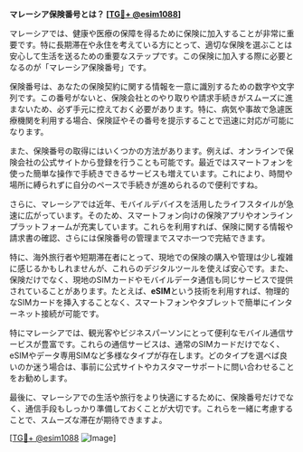 **マレーシア保険番号とは？ [[TG💪+ @esim1088](https://t.me/s/esim1088)]**

マレーシアでは、健康や医療の保障を得るために保険に加入することが非常に重要です。特に長期滞在や永住を考えている方にとって、適切な保険を選ぶことは安心して生活を送るための重要なステップです。この保険に加入する際に必要となるのが「マレーシア保険番号」です。

保険番号は、あなたの保険契約に関する情報を一意に識別するための数字や文字列です。この番号がないと、保険会社とのやり取りや請求手続きがスムーズに進まないため、必ず手元に控えておく必要があります。特に、病気や事故で急遽医療機関を利用する場合、保険証やその番号を提示することで迅速に対応が可能になります。

また、保険番号の取得にはいくつかの方法があります。例えば、オンラインで保険会社の公式サイトから登録を行うことも可能です。最近ではスマートフォンを使った簡単な操作で手続きできるサービスも増えています。これにより、時間や場所に縛られずに自分のペースで手続きが進められるので便利ですね。

さらに、マレーシアでは近年、モバイルデバイスを活用したライフスタイルが急速に広がっています。そのため、スマートフォン向けの保険アプリやオンラインプラットフォームが充実しています。これらを利用すれば、保険に関する情報や請求書の確認、さらには保険番号の管理までスマホ一つで完結できます。

特に、海外旅行者や短期滞在者にとって、現地での保険の購入や管理は少し複雑に感じるかもしれませんが、これらのデジタルツールを使えば安心です。また、保険だけでなく、現地のSIMカードやモバイルデータ通信も同じサービスで提供されていることがあります。たとえば、**eSIM**という技術を利用すれば、物理的なSIMカードを挿入することなく、スマートフォンやタブレットで簡単にインターネット接続が可能です。

特にマレーシアでは、観光客やビジネスパーソンにとって便利なモバイル通信サービスが豊富です。これらの通信サービスは、通常のSIMカードだけでなく、eSIMやデータ専用SIMなど多様なタイプが存在します。どのタイプを選べば良いのか迷う場合は、事前に公式サイトやカスタマーサポートに問い合わせることをお勧めします。

最後に、マレーシアでの生活や旅行をより快適にするために、保険番号だけでなく、通信手段もしっかり準備しておくことが大切です。これらを一緒に考慮することで、スムーズな滞在が期待できますよ。

[[TG💪+ @esim1088](https://t.me/s/esim1088) ![Image](https://i.postimg.cc/Y0z9fWf4/image.png)]
